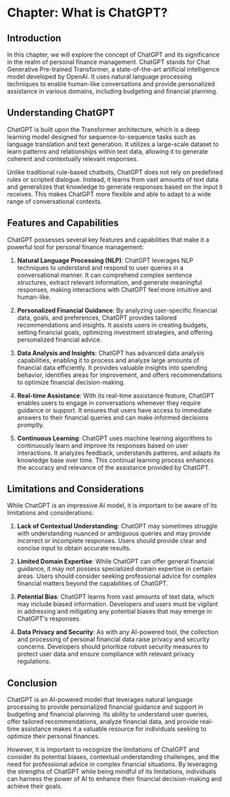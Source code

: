 Chapter: What is ChatGPT?
=========================

Introduction
------------

In this chapter, we will explore the concept of ChatGPT and its significance in the realm of personal finance management. ChatGPT stands for Chat Generative Pre-trained Transformer, a state-of-the-art artificial intelligence model developed by OpenAI. It uses natural language processing techniques to enable human-like conversations and provide personalized assistance in various domains, including budgeting and financial planning.

Understanding ChatGPT
---------------------

ChatGPT is built upon the Transformer architecture, which is a deep learning model designed for sequence-to-sequence tasks such as language translation and text generation. It utilizes a large-scale dataset to learn patterns and relationships within text data, allowing it to generate coherent and contextually relevant responses.

Unlike traditional rule-based chatbots, ChatGPT does not rely on predefined rules or scripted dialogue. Instead, it learns from vast amounts of text data and generalizes that knowledge to generate responses based on the input it receives. This makes ChatGPT more flexible and able to adapt to a wide range of conversational contexts.

Features and Capabilities
-------------------------

ChatGPT possesses several key features and capabilities that make it a powerful tool for personal finance management:

1. **Natural Language Processing (NLP)**: ChatGPT leverages NLP techniques to understand and respond to user queries in a conversational manner. It can comprehend complex sentence structures, extract relevant information, and generate meaningful responses, making interactions with ChatGPT feel more intuitive and human-like.

2. **Personalized Financial Guidance**: By analyzing user-specific financial data, goals, and preferences, ChatGPT provides tailored recommendations and insights. It assists users in creating budgets, setting financial goals, optimizing investment strategies, and offering personalized financial advice.

3. **Data Analysis and Insights**: ChatGPT has advanced data analysis capabilities, enabling it to process and analyze large amounts of financial data efficiently. It provides valuable insights into spending behavior, identifies areas for improvement, and offers recommendations to optimize financial decision-making.

4. **Real-time Assistance**: With its real-time assistance feature, ChatGPT enables users to engage in conversations whenever they require guidance or support. It ensures that users have access to immediate answers to their financial queries and can make informed decisions promptly.

5. **Continuous Learning**: ChatGPT uses machine learning algorithms to continuously learn and improve its responses based on user interactions. It analyzes feedback, understands patterns, and adapts its knowledge base over time. This continual learning process enhances the accuracy and relevance of the assistance provided by ChatGPT.

Limitations and Considerations
------------------------------

While ChatGPT is an impressive AI model, it is important to be aware of its limitations and considerations:

1. **Lack of Contextual Understanding**: ChatGPT may sometimes struggle with understanding nuanced or ambiguous queries and may provide incorrect or incomplete responses. Users should provide clear and concise input to obtain accurate results.

2. **Limited Domain Expertise**: While ChatGPT can offer general financial guidance, it may not possess specialized domain expertise in certain areas. Users should consider seeking professional advice for complex financial matters beyond the capabilities of ChatGPT.

3. **Potential Bias**: ChatGPT learns from vast amounts of text data, which may include biased information. Developers and users must be vigilant in addressing and mitigating any potential biases that may emerge in ChatGPT's responses.

4. **Data Privacy and Security**: As with any AI-powered tool, the collection and processing of personal financial data raise privacy and security concerns. Developers should prioritize robust security measures to protect user data and ensure compliance with relevant privacy regulations.

Conclusion
----------

ChatGPT is an AI-powered model that leverages natural language processing to provide personalized financial guidance and support in budgeting and financial planning. Its ability to understand user queries, offer tailored recommendations, analyze financial data, and provide real-time assistance makes it a valuable resource for individuals seeking to optimize their personal finances.

However, it is important to recognize the limitations of ChatGPT and consider its potential biases, contextual understanding challenges, and the need for professional advice in complex financial situations. By leveraging the strengths of ChatGPT while being mindful of its limitations, individuals can harness the power of AI to enhance their financial decision-making and achieve their goals.
